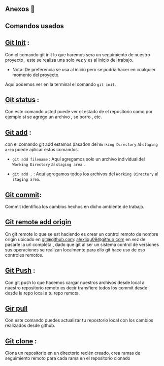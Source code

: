 ## Anexos  👋

## Comandos usados 

## [Git Init](https://git-scm.com/docs/git-init) :

Con el comando git init lo que haremos sera un seguimiento de nuestro proyecto , este se realiza una solo vez y es al inicio del trabajo.

* Nota: De preferencia se usa al inicio pero se podria hacer en cualquier momento del proyecto.

Aquí podemos ver en la terminal el comando  ` git init `.

## [Git status](https://git-scm.com/docs/git-status) :

Con este comando usted puede ver el estado de el repositorio como por ejemplo  si se agrego un archivo , se borro , etc.

## [Git add](https://git-scm.com/docs/git-add) :

con el comando git add estamos pasadon del  `Working Directory` al `staging area` puede aplicar estos comandos.

*  `git add filename` : Aquí agregamos solo un archivo individual del  `Working Directory` al `staging area` . 

*  `git add .` : Aquí agregamos todos los archivos del `Working Directory`  al `staging area`.

## [Git commit](https://git-scm.com/docs/git-commit):

Commit identifica los cambios hechos en dicho ambiente de trabajo.

## [Git remote add origin](https://stackoverflow.com/questions/5617211/what-is-git-remote-add-and-git-push-origin-master)

Cn git remote lo que se est haciendo es crear un control remoto de nombre origin ubicado en git@github.com: alexliqu09@github.com en vez de pasarle la url completa , dado que git al ser un sistema  control de versiones sus operaciones se realizan localmente para ello git hace uso de eso controles remotos.

## [Git Push](https://git-scm.com/docs/git-push) :

Con git push lo que hacemos cargar nuestros archivos desde local a nuestro repositorio remoto es decir transfiere todos los commit desde desde la repo local a tu repo remota.
## [Gir pull](https://git-scm.com/docs/git-pull)

Con este comando puedes actualizar tu repostorio local con los cambios realizados desde github.

## [Git clone](https://git-scm.com/docs/git-clone) :

Clona un repositorio en un directorio recién creado, crea ramas de seguimiento remoto para cada rama en el repositorio clonado
